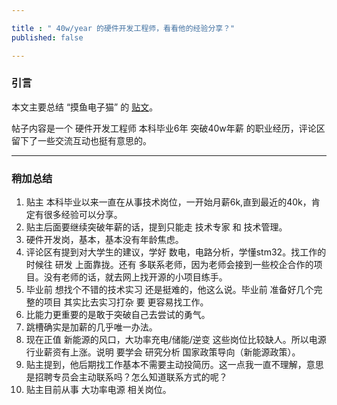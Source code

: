 ```yaml
---

title : " 40w/year 的硬件开发工程师，看看他的经验分享？"
published: false

---
```


### 引言
本文主要总结 “摸鱼电子猫” 的 [贴文](http://xhslink.com/n/6ouOH4cbNAX)。

帖子内容是一个 硬件开发工程师 本科毕业6年 突破40w年薪 的职业经历，评论区留下了一些交流互动也挺有意思的。

---


### 稍加总结
1. 贴主 本科毕业以来一直在从事技术岗位，一开始月薪6k,直到最近的40k，肯定有很多经验可以分享。
2. 贴主后面要继续突破年薪的话，提到只能走 技术专家 和 技术管理。
3. 硬件开发岗，基本，基本没有年龄焦虑。
4. 评论区有提到对大学生的建议，学好 数电，电路分析，学懂stm32。找工作的时候往 研发 上面靠拢。还有 多联系老师，因为老师会接到一些校企合作的项目。没有老师的话，就去网上找开源的小项目练手。
5. 毕业前 想找个不错的技术实习 还是挺难的，他这么说。毕业前 准备好几个完整的项目 其实比去实习打杂 要 更容易找工作。
6. 比能力更重要的是敢于突破自己去尝试的勇气。
7. 跳槽确实是加薪的几乎唯一办法。
8. 现在正值 新能源的风口，大功率充电/储能/逆变 这些岗位比较缺人。所以电源行业薪资有上涨。说明 要学会 研究分析 国家政策导向（新能源政策）。
9. 贴主提到，他后期找工作基本不需要主动投简历。这一点我一直不理解，意思是招聘专员会主动联系吗？怎么知道联系方式的呢？
10. 贴主目前从事 大功率电源 相关岗位。



